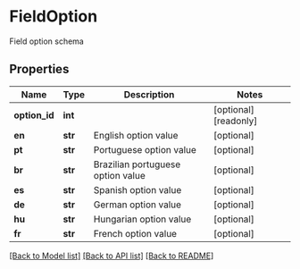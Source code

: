 # FieldOption

Field option schema
## Properties
Name | Type | Description | Notes
------------ | ------------- | ------------- | -------------
**option_id** | **int** |  | [optional] [readonly] 
**en** | **str** | English option value | [optional] 
**pt** | **str** | Portuguese option value | [optional] 
**br** | **str** | Brazilian portuguese option value | [optional] 
**es** | **str** | Spanish option value | [optional] 
**de** | **str** | German option value | [optional] 
**hu** | **str** | Hungarian option value | [optional] 
**fr** | **str** | French option value | [optional] 

[[Back to Model list]](../README.md#documentation-for-models) [[Back to API list]](../README.md#documentation-for-api-endpoints) [[Back to README]](../README.md)


